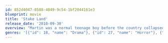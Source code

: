 ```yaml
---
id: 852d4047-8588-4049-9c54-1bf2044161e3
blueprint: movie
title: 'Stake Land'
release_date: '2010-09-30'
overview: "Martin was a normal teenage boy before the country collapsed in an empty pit of economic and political disaster. A vampire epidemic has swept across what is left of the nation's abandoned towns and cities, and it's up to Mister, a death dealing, rogue vampire hunter, to get Martin safely north to Canada, the continent's New Eden."
genres: '[{"id": 18, "name": "Drama"}, {"id": 27, "name": "Horror"}, {"id": 28, "name": "Action"}, {"id": 53, "name": "Thriller"}, {"id": 878, "name": "Science Fiction"}]'
---
```

